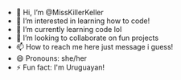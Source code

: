 - 👋 Hi, I’m @MissKillerKeller
- 👀 I’m interested in learning how to code!
- 🌱 I’m currently learning code lol
- 💞️ I’m looking to collaborate on fun projects
- 📫 How to reach me here just message i guess!
- 😄 Pronouns: she/her
- ⚡ Fun fact: I'm Uruguayan!

<!---
MissKillerKeller/MissKillerKeller is a ✨ special ✨ repository because its `README.md` (this file) appears on your GitHub profile.
You can click the Preview link to take a look at your changes.
--->
